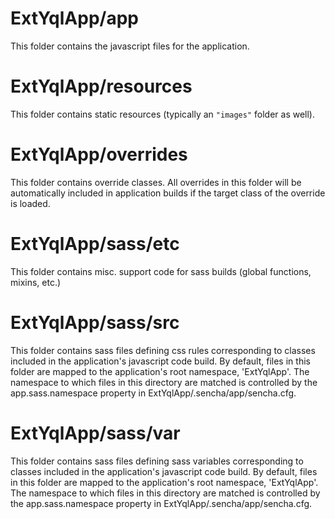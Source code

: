 # ExtYqlApp/app

This folder contains the javascript files for the application.

# ExtYqlApp/resources

This folder contains static resources (typically an `"images"` folder as well).

# ExtYqlApp/overrides

This folder contains override classes. All overrides in this folder will be 
automatically included in application builds if the target class of the override
is loaded.

# ExtYqlApp/sass/etc

This folder contains misc. support code for sass builds (global functions, 
mixins, etc.)

# ExtYqlApp/sass/src

This folder contains sass files defining css rules corresponding to classes
included in the application's javascript code build.  By default, files in this 
folder are mapped to the application's root namespace, 'ExtYqlApp'. The
namespace to which files in this directory are matched is controlled by the
app.sass.namespace property in ExtYqlApp/.sencha/app/sencha.cfg. 

# ExtYqlApp/sass/var

This folder contains sass files defining sass variables corresponding to classes
included in the application's javascript code build.  By default, files in this 
folder are mapped to the application's root namespace, 'ExtYqlApp'. The
namespace to which files in this directory are matched is controlled by the
app.sass.namespace property in ExtYqlApp/.sencha/app/sencha.cfg. 
